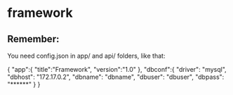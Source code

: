 # framework

## Remember:
 You need config.json in app/ and api/ folders, like that:
 
 {
  "app":{
    "title":"Framework",
    "version":"1.0"
  },
  "dbconf":{
    "driver": "mysql",
    "dbhost": "172.17.0.2",
    "dbname": "dbname",
    "dbuser": "dbuser",
    "dbpass": "******"
  }
}

